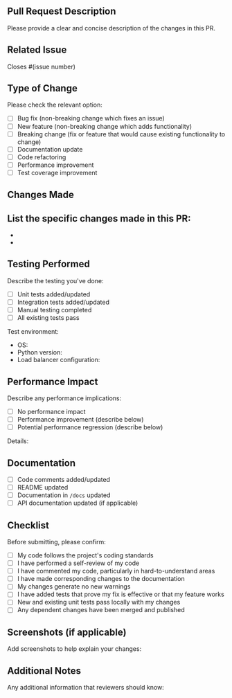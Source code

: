 ## Pull Request Description
Please provide a clear and concise description of the changes in this PR.

## Related Issue
Closes #(issue number)

## Type of Change
Please check the relevant option:
- [ ] Bug fix (non-breaking change which fixes an issue)
- [ ] New feature (non-breaking change which adds functionality)
- [ ] Breaking change (fix or feature that would cause existing functionality to change)
- [ ] Documentation update
- [ ] Code refactoring
- [ ] Performance improvement
- [ ] Test coverage improvement

## Changes Made
List the specific changes made in this PR:
- 
- 
- 

## Testing Performed
Describe the testing you've done:
- [ ] Unit tests added/updated
- [ ] Integration tests added/updated
- [ ] Manual testing completed
- [ ] All existing tests pass

Test environment:
- OS:
- Python version:
- Load balancer configuration:

## Performance Impact
Describe any performance implications:
- [ ] No performance impact
- [ ] Performance improvement (describe below)
- [ ] Potential performance regression (describe below)

Details:

## Documentation
- [ ] Code comments added/updated
- [ ] README updated
- [ ] Documentation in `/docs` updated
- [ ] API documentation updated (if applicable)

## Checklist
Before submitting, please confirm:
- [ ] My code follows the project's coding standards
- [ ] I have performed a self-review of my code
- [ ] I have commented my code, particularly in hard-to-understand areas
- [ ] I have made corresponding changes to the documentation
- [ ] My changes generate no new warnings
- [ ] I have added tests that prove my fix is effective or that my feature works
- [ ] New and existing unit tests pass locally with my changes
- [ ] Any dependent changes have been merged and published

## Screenshots (if applicable)
Add screenshots to help explain your changes:

## Additional Notes
Any additional information that reviewers should know:
